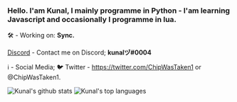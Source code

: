 
###  Hello. I'am Kunal, I mainly programme in Python - I'am learning Javascript and occasionally I programme in lua.

🛠 - Working on: **Sync.** 

[Discord](https://img.shields.io/badge/Discord-7289DA?style=for-the-badge&logo=discord&logoColor=white) - Contact me on Discord; **kunalヅ#0004**

 ℹ - Social Media;
    🐦 Twitter - https://twitter.com/ChipWasTaken1 or @ChipWasTaken1.
    
 ![Kunal's github stats](https://github-readme-stats.vercel.app/api?username=Kunal0004&show_icons=true)
 ![Kunal's top languages](https://github-readme-stats.vercel.app/api/top-langs/?username=Kunal0004)

